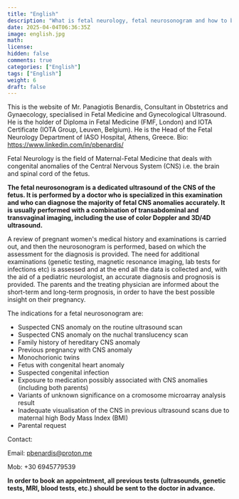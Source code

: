 ```yaml
---
title: "English"
description: "What is fetal neurology, fetal neurosonogram and how to book an appointment"
date: 2025-04-04T06:36:35Z
image: english.jpg
math: 
license: 
hidden: false
comments: true
categories: ["English"]
tags: ["English"]
weight: 6    
draft: false
---
```


This is the website of Mr. Panagiotis Benardis, Consultant in Obstetrics and Gynaecology, specialised in Fetal Medicine and Gynecological Ultrasound.
He is the holder of Diploma in Fetal Medicine (FMF, London) and IOTA Certificate (IOTA Group, Leuven, Belgium). 
He is the Head of the Fetal Neurology Department of IASO Hospital, Athens, Greece. 
Bio: https://www.linkedin.com/in/pbenardis/

Fetal Neurology is the field of Maternal-Fetal Medicine that deals with congenital anomalies of the Central Nervous System (CNS) i.e. the brain and spinal cord of the fetus.

**The fetal neurosonogram is a dedicated ultrasound of the CNS of the fetus. It is performed by a doctor who is specialized in this examination and who can diagnose the majority of fetal CNS anomalies accurately. It is usually performed with a combination of transabdominal and transvaginal imaging, including the use of color Doppler and 3D/4D ultrasound.** 

A review of pregnant women's medical history and examinations is carried out, and then the neurosonogram is performed, based on which the assessment for the diagnosis is provided. The need for additional examinations (genetic testing, magnetic resonance imaging, lab tests for infections etc) is assessed and at the end all the data is collected and, with the aid of a pediatric neurologist, an accurate diagnosis and prognosis is provided. The parents and the treating physician are informed about the short-term and long-term prognosis, in order to have the best possible insight on their pregnancy.

The indications for a fetal neurosonogram are:

- Suspected CNS anomaly on the routine ultrasound scan
- Suspected CNS anomaly on the nuchal translucency scan
- Family history of hereditary CNS anomaly
- Previous pregnancy with CNS anomaly
- Monochorionic twins
- Fetus with congenital heart anomaly
- Suspected congenital infection
- Exposure to medication possibly associated with CNS anomalies (including both parents)
- Variants of unknown significance on a cromosome microarray analysis result
- Inadequate visualisation of the CNS in previous ultrasound scans due to maternal high Body Mass Index (BMI)
- Parental request

Contact:

Email: pbenardis@proton.me

Mob: +30 6945779539

**In order to book an appointment, all previous tests (ultrasounds, genetic tests, MRI, blood tests, etc.) should be sent to the doctor in advance.**
